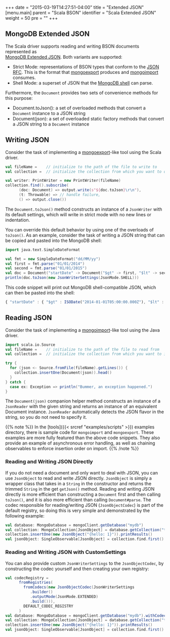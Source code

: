 +++
date = "2015-03-19T14:27:51-04:00"
title = "Extended JSON"
[menu.main]
  parent = "Scala BSON"
  identifier = "Scala Extended JSON"
  weight = 50
  pre = "<i class='fa'></i>"
+++

## MongoDB Extended JSON

The Scala driver supports reading and writing BSON documents represented as  
[MongoDB Extended JSON](http://docs.mongodb.org/manual/reference/mongodb-extended-json/).  Both variants are supported: 

- Strict Mode: representations of BSON types that conform to the [JSON RFC](http://www.json.org/). This is the 
format that [mongoexport](http://docs.mongodb.org/manual/reference/program/mongoexport/) produces and 
[mongoimport](http://docs.mongodb.org/manual/reference/program/mongoimport/) consumes.
- Shell Mode: a superset of JSON that the 
[MongoDB shell](http://docs.mongodb.org/manual/tutorial/getting-started-with-the-mongo-shell/) can parse. 

Furthermore, the `Document` provides two sets of convenience methods for this purpose:

- Document.toJson(): a set of overloaded methods that convert a `Document` instance to a JSON string
- Document(json): a set of overloaded static factory methods that convert a JSON string to a `Document` instance
 
## Writing JSON

Consider the task of implementing a [mongoexport](http://docs.mongodb.org/manual/reference/program/mongoexport/)-like tool using the 
Scala driver.  
    
```scala
val fileName =    // initialize to the path of the file to write to
val collection =  // initialize the collection from which you want to query

val writer: PrintWriter = new PrintWriter(fileName)
collection.find().subscribe(
      (doc: Document) => output.write(s"${doc.toJson}\r\n"),
      (t: Throwable) => // handle failure,
      () => output.close())
```

The `Document.toJson()` method constructs an instance of a `JsonWriter` with its default settings, which will write in strict mode with no new lines or indentation.  

You can override this default behavior by using one of the overloads of `toJson()`.  As an example, consider the task of writing a JSON string 
that can be copied and pasted into the MongoDB shell:
 
```scala
import java.text.SimpleDateFormat

val fmt = new SimpleDateFormat("dd/MM/yy")
val first = fmt.parse("01/01/2014")
val second = fmt.parse("01/01/2015")
val doc = Document("startDate" -> Document("$gt" -> first, "$lt" -> second))
println(doc.toJson(new JsonWriterSettings(JsonMode.SHELL)))
```

This code snippet will print out MongoDB shell-compatible JSON, which can then be pasted into the shell:
 
```javascript
{ "startDate" : { "$gt" : ISODate("2014-01-01T05:00:00.000Z"), "$lt" : ISODate("2015-01-01T05:00:00.000Z") } }
```

## Reading JSON

Consider the task of implementing a [mongoimport](http://docs.mongodb.org/manual/reference/program/mongoimport/)-like tool using the 
Java driver.  
    
```scala
import scala.io.Source
val fileName =    // initialize to the path of the file to read from
val collection =  // initialize the collection from which you want to import to

try {
  for (json <- Source.fromFile(fileName).getLines()) {
    collection.insertOne(Document(json)).head()
  }
} catch {
  case ex: Exception => println("Bummer, an exception happened.")
}
```

The `Document(json)` companion helper method constructs an instance of a `JsonReader` with the given string and returns an instance of an
equivalent Document instance. `JsonReader` automatically detects the JSON flavor in the string, so you do not need to specify it. 

{{% note %}}
In the [tools]({{< srcref "examples/scripts" >}}) examples directory, there is sample code for `mongoimport` and `mongoexport`.
These examples are more fully featured than the above code snippets. They also provide an example of asynchronous error handling, as well 
as chaining observables to enforce insertion order on import.
{{% /note %}}

### Reading and Writing JSON Directly
If you do not need a document and only want to deal with JSON, you can use `JsonObject` to read and write JSON directly. `JsonObject` 
is simply a wrapper class that takes in a `String` in the constructor and returns the trimmed `String` in the get `getJson()` method. 
Reading and writing JSON directly is more efficient than constructing a `Document` first and then calling `toJson()`, and it is also more efficient than calling `Document#parse`. 
The codec responsible for reading/writing JSON (`JsonObjectCodec`) is part of the default registry, so doing this is very simple 
and demonstrated by the following example:

```scala
val database: MongoDatabase = mongoClient.getDatabase("mydb")
val collection: MongoCollection[JsonObject] = database.getCollection("test")
collection.insertOne(new JsonObject("{hello: 1}")).printResults()
val jsonObject: SingleObservable[JsonObject] = collection.find.first()
```

### Reading and Writing JSON with CustomSettings
You can also provide custom `JsonWriterSettings` to the `JsonObjectCodec`, by constructing the codec yourself and then creating your own registry:

```scala
val codecRegistry =
      fromRegistries(
        fromCodecs(new JsonObjectCodec(JsonWriterSettings
           .builder()
           .outputMode(JsonMode.EXTENDED)
           .build())),
        DEFAULT_CODEC_REGISTRY
      )
val database: MongoDatabase = mongoClient.getDatabase("mydb").withCodecRegistry(codecRegistry)
val collection: MongoCollection[JsonObject] = database.getCollection("test")
collection.insertOne(new JsonObject("{hello: 1}")).printResults()
val jsonObject: SingleObservable[JsonObject] = collection.find.first()
```
